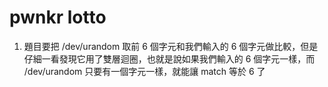 # pwnkr lotto
1. 題目要把 /dev/urandom 取前 6 個字元和我們輸入的 6 個字元做比較，但是仔細一看發現它用了雙層迴圈，也就是說如果我們輸入的 6 個字元一樣，而 /dev/urandom 只要有一個字元一樣，就能讓 match 等於 6 了
